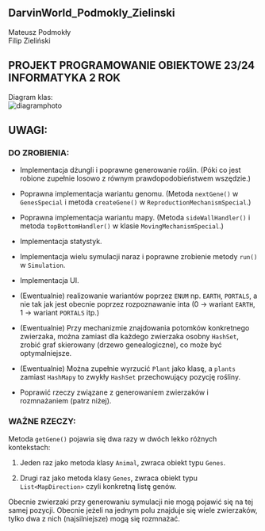 ## DarvinWorld_Podmokly_Zielinski
Mateusz Podmokły\
Filip Zieliński
## PROJEKT PROGRAMOWANIE OBIEKTOWE 23/24 INFORMATYKA 2 ROK
Diagram klas:\
![diagramphoto](https://github.com/mpodmokly/DarvinWorld_Podmokly_Zielinski/blob/d7053c8574955b7263e7bd4d6db8b7e8d654460f/NOTIDEALDIAGRAM.PNG)
## UWAGI:

### DO ZROBIENIA:

- Implementacja dżungli i poprawne generowanie roślin.
  (Póki co jest robione zupełnie losowo z równym prawdopodobieństwem wszędzie.)

- Poprawna implementacja wariantu genomu.
  (Metoda `nextGene()` w `GenesSpecial` i metoda `createGene()` w `ReproductionMechanismSpecial`.)

- Poprawna implementacja wariantu mapy.
  (Metoda `sideWallHandler()` i metoda `topBottomHandler()` w klasie `MovingMechanismSpecial`.)

- Implementacja statystyk.

- Implementacja wielu symulacji naraz i poprawne zrobienie metody `run()` w `Simulation`.

- Implementacja UI.

- (Ewentualnie) realizowanie wariantów poprzez `ENUM` np. `EARTH`, `PORTALS`, a nie tak jak jest obecnie poprzez rozpoznawanie inta (0 -> wariant `EARTH`, 1 -> wariant `PORTALS` itp.)

- (Ewentualnie) Przy mechanizmie znajdowania potomków konkretnego zwierzaka, można zamiast dla każdego zwierzaka osobny `HashSet`, zrobić graf skierowany (drzewo genealogiczne), co może być optymalniejsze.

- (Ewentualnie) Można zupełnie wyrzucić `Plant` jako klasę, a `plants` zamiast `HashMapy` to zwykły `HashSet` przechowujący pozycję rośliny.

- Poprawić rzeczy związane z generowaniem zwierzaków i rozmnażaniem (patrz niżej).

### WAŻNE RZECZY:

Metoda `getGene()` pojawia się dwa razy w dwóch lekko różnych kontekstach:

1. Jeden raz jako metoda klasy `Animal`, zwraca obiekt typu `Genes`.
   
2. Drugi raz jako metoda klasy `Genes`, zwraca obiekt typu `List<MapDirection>` czyli konkretną listę genów.
   
Obecnie zwierzaki przy generowaniu symulacji nie mogą pojawić się na tej samej pozycji. Obecnie jeżeli na jednym polu znajduje się wiele zwierzaków, tylko dwa z nich (najsilniejsze) mogą się rozmnażać.
